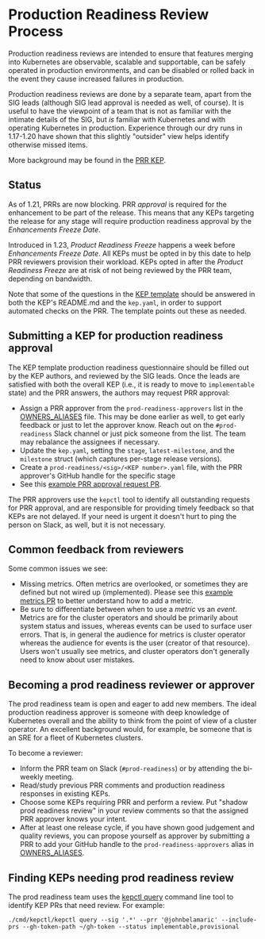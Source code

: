 # Production Readiness Review Process

Production readiness reviews are intended to ensure that features merging into
Kubernetes are observable, scalable and supportable, can be safely operated in
production environments, and can be disabled or rolled back in the event they
cause increased failures in production.

Production readiness reviews are done by a separate team, apart from the SIG
leads (although SIG lead approval is needed as well, of course). It is useful to
have the viewpoint of a team that is not as familiar with the intimate details
of the SIG, but *is* familiar with Kubernetes and with operating Kubernetes in
production. Experience through our dry runs in 1.17-1.20 have shown that
this slightly "outsider" view helps identify otherwise missed items.

More background may be found in the [PRR KEP].

## Status

As of 1.21, PRRs are now blocking. PRR _approval_ is required for the enhancement
to be part of the release. This means that any KEPs targeting the release for any
stage will require production readiness approval by the *Enhancements Freeze Date*.

Introduced in 1.23, *Product Readiness Freeze* happens a week before *Enhancements Freeze Date*. All KEPs must be opted in by this date to help PRR reviewers provision their workload. 
KEPs opted in after the *Product Readiness Freeze* are at risk
of not being reviewed by the PRR team, depending on bandwidth.

Note that some of the questions in the [KEP template] should be answered in both
the KEP's README.md and the `kep.yaml`, in order to support automated checks on
the PRR. The template points out these as needed.

## Submitting a KEP for production readiness approval

The KEP template production readiness questionnaire should be filled out by the
KEP authors, and reviewed by the SIG leads. Once the leads are satisfied with
both the overall KEP (i.e., it is ready to move to `implementable` state) and
the PRR answers, the authors may request PRR approval:

* Assign a PRR approver from the `prod-readiness-approvers` list in the
  [OWNERS_ALIASES] file. This may be done earlier as well, to get early feedback
  or just to let the approver know. Reach out on the `#prod-readiness` Slack
  channel or just pick someone from the list. The team may rebalance the
  assignees if necessary.
* Update the `kep.yaml`, setting the `stage`, `latest-milestone`, and the
  `milestone` struct (which captures per-stage release versions).
* Create a `prod-readiness/<sig>/<KEP number>.yaml` file, with the PRR
  approver's GitHub handle for the specific stage
* See this [example PRR approval request PR].

The PRR approvers use the `kepctl` tool to identify
all outstanding requests for PRR approval, and are responsible for providing
timely feedback so that KEPs are not delayed. If your need is urgent it doesn't
hurt to ping the person on Slack, as well, but it is not necessary.

## Common feedback from reviewers

Some common issues we see:
* Missing metrics. Often metrics are overlooked, or sometimes they are defined
  but not wired up (implemented). Please see this [example metrics PR] to better
  understand how to add a metric.
* Be sure to differentiate between when to use a *metric* vs an *event*. Metrics
  are for the cluster operators and should be primarily about system status and issues,
  whereas events can be used to surface user errors. That is, in general the audience
  for metrics is cluster operator whereas the audience for events is the user (creator
  of that resource). Users won't usually see metrics, and cluster operators
  don't generally need to know about user mistakes.

## Becoming a prod readiness reviewer or approver

The prod readiness team is open and eager to add new members. The ideal
production readiness approver is someone with deep knowledge of Kubernetes overall
and the ability to think from the point of view of a cluster operator. An
excellent background would, for example, be someone that is an SRE for a fleet
of Kubernetes clusters.

To become a reviewer:
 * Inform the PRR team on Slack (`#prod-readiness`) or by attending the
   bi-weekly meeting.
 * Read/study previous PRR comments and production readiness responses in existing KEPs.
 * Choose some KEPs requiring PRR and perform a review. Put "shadow prod readiness review"
   in your review comments so that the assigned PRR approver knows your intent.
 * After at least one release cycle, if you have shown good judgement and quality reviews,
   you can propose yourself as approver by submitting a PRR to add your GitHub
   handle to the `prod-readiness-approvers` alias in [OWNERS_ALIASES].

## Finding KEPs needing prod readiness review

The prod readiness team uses the [kepctl query] command line tool to identify KEP PRs
that need review. For example:

`./cmd/kepctl/kepctl query --sig '.*' --prr '@johnbelamaric' --include-prs
--gh-token-path ~/gh-token --status implementable,provisional`

[PRR KEP]: https://git.k8s.io/enhancements/keps/sig-architecture/1194-prod-readiness
[KEP template]: https://git.k8s.io/enhancements/keps/NNNN-kep-template
[OWNERS_ALIASES]: https://git.k8s.io/enhancements/OWNERS_ALIASES
[example PRR approval request PR]: https://github.com/kubernetes/enhancements/pull/2179/files
[example metrics PR]: https://github.com/kubernetes/kubernetes/pull/97814
[kepctl query]: https://git.k8s.io/enhancements/cmd/kepctl
